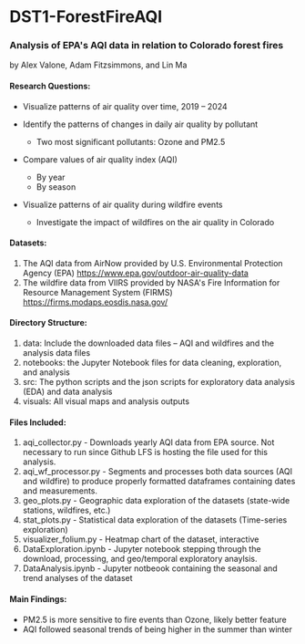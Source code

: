 # DST1-ForestFireAQI
### Analysis of EPA's AQI data in relation to Colorado forest fires

 by Alex Valone, Adam Fitzsimmons, and Lin Ma

#### Research Questions: 
- Visualize patterns of air quality over time, 2019 – 2024 

- Identify the patterns of changes in daily air quality by pollutant
   + Two most significant pollutants: Ozone and PM2.5

- Compare values of air quality index (AQI) 
  + By year 
  + By season

- Visualize patterns of air quality during wildfire events
  + Investigate the impact of wildfires on the air quality in Colorado



#### Datasets: 
1. The AQI data from AirNow provided by U.S. Environmental Protection Agency (EPA)
   https://www.epa.gov/outdoor-air-quality-data
3. The wildfire data from VIIRS provided by NASA's Fire Information for Resource Management System (FIRMS)
   https://firms.modaps.eosdis.nasa.gov/


#### Directory Structure:
1. data: Include the downloaded data files – AQI and wildfires and the analysis data files
2. notebooks: the Jupyter Notebook files for data cleaning, exploration, and analysis
3. src: The python scripts and the json scripts for exploratory data analysis (EDA) and data analysis
4. visuals: All visual maps and analysis outputs

#### Files Included:
1. aqi_collector.py - Downloads yearly AQI data from EPA source. Not necessary to run since Github LFS is hosting the file used for this analysis.
2. aqi_wf_processor.py - Segments and processes both data sources (AQI and wildfire) to produce properly formatted dataframes containing dates and measurements.
3. geo_plots.py - Geographic data exploration of the datasets (state-wide stations, wildfires, etc.)
4. stat_plots.py - Statistical data exploration of the datasets (Time-series exploration)
5. visualizer_folium.py - Heatmap chart of the dataset, interactive
6. DataExploration.ipynb - Jupyter notebook stepping through the download, processing, and geo/temporal exploratory anaylsis.
7. DataAnalysis.ipynb - Jupyter notbeook containing the seasonal and trend analyses of the dataset

#### Main Findings: 
- PM2.5 is more sensitive to fire events than Ozone, likely better feature
- AQI followed seasonal trends of being higher in the summer than winter




 





